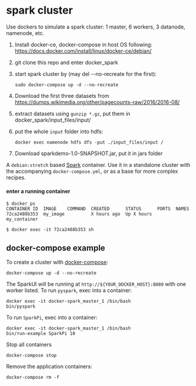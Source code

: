 
# spark cluster 

Use dockers to simulate a spark cluster: 1 master, 6 workers, 3 datanode, namenode, etc.



1. Install docker-ce, docker-compose in host OS following: https://docs.docker.com/install/linux/docker-ce/debian/

2. git clone this repo and enter docker_spark

3. start spark cluster by (may del --no-recreate for the first):

   ```
   sudo docker-compose up -d --no-recreate
   ```

4. Download the first three datasets from https://dumps.wikimedia.org/other/pagecounts-raw/2016/2016-08/

5. extract datasets using `gunzip *.gz`, put them in docker_spark/input_files/input/

6. put the whole `input` folder into hdfs:

   ```
   docker exec namenode hdfs dfs -put ./input_files/input /
   ```

7. Download sparkdemo-1.0-SNAPSHOT.jar, put it in jars folder



A `debian:stretch` based [Spark](http://spark.apache.org) container. Use it in a standalone cluster with the accompanying `docker-compose.yml`, or as a base for more complex recipes.



#### enter a running container

```
$ docker ps
CONTAINER ID  IMAGE    COMMAND  CREATED      STATUS      PORTS  NAMES
72ca2488b353  my_image          X hours ago  Up X hours         my_container

$ docker exec -it 72ca2488b353 sh
```





## docker-compose example

To create a cluster with [docker-compose](http://docs.docker.com/compose):

    docker-compose up -d --no-recreate

The SparkUI will be running at `http://${YOUR_DOCKER_HOST}:8080` with one worker listed. To run `pyspark`, exec into a container:

    docker exec -it docker-spark_master_1 /bin/bash
    bin/pyspark

To run `SparkPi`, exec into a container:

    docker exec -it docker-spark_master_1 /bin/bash
    bin/run-example SparkPi 10

Stop all containers

```
docker-compose stop
```

Remove the application containers:

```
docker-compose rm -f
```

